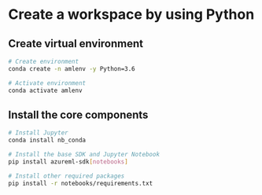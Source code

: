 # Create a workspace by using Python

## Create virtual environment

```bash
# Create environment
conda create -n amlenv -y Python=3.6

# Activate environment
conda activate amlenv
```

## Install the core components

```bash
# Install Jupyter
conda install nb_conda

# Install the base SDK and Jupyter Notebook
pip install azureml-sdk[notebooks]

# Install other required packages
pip install -r notebooks/requirements.txt
```
